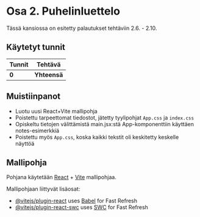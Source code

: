 # Osa 2. Puhelinluettelo

Tässä kansiossa on esitetty palautukset tehtäviin 2.6. - 2.10.

## Käytetyt tunnit
  Tunnit | Tehtävä                 |
| ------- | ---------------------- |
| **0** | **Yhteensä** |

## Muistiinpanot
- Luotu uusi React+Vite mallipohja
- Poistettu tarpeettomat tiedostot, jätetty tyylipohjat `App.css` ja  `index.css`
- Opiskeltu tietojen välittämistä main.jsx:stä App-komponenttiin käyttäen notes-esimerkkiä
- Poistettu myös `App.css`, koska kaikki tekstit oli keskitetty keskelle näyttöä


## Mallipohja

Pohjana käytetään [React](https://react.dev/) + [Vite](https://vite.dev/) mallipohjaa.

Mallipohjaan liittyvät lisäosat:

- [@vitejs/plugin-react](https://github.com/vitejs/vite-plugin-react/blob/main/packages/plugin-react/README.md) uses [Babel](https://babeljs.io/) for Fast Refresh
- [@vitejs/plugin-react-swc](https://github.com/vitejs/vite-plugin-react-swc) uses [SWC](https://swc.rs/) for Fast Refresh
